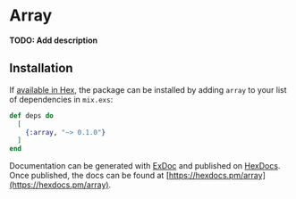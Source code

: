 # Array

**TODO: Add description**

## Installation

If [available in Hex](https://hex.pm/docs/publish), the package can be installed
by adding `array` to your list of dependencies in `mix.exs`:

```elixir
def deps do
  [
    {:array, "~> 0.1.0"}
  ]
end
```

Documentation can be generated with [ExDoc](https://github.com/elixir-lang/ex_doc)
and published on [HexDocs](https://hexdocs.pm). Once published, the docs can
be found at [https://hexdocs.pm/array](https://hexdocs.pm/array).

